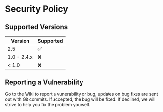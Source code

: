 # Security Policy

## Supported Versions

| Version      | Supported            |
| ------------ | -------------------- |
| 2.5          | :white_check_mark:   |
| 1.0 - 2.4.x  | :x:                  |
| < 1.0        | :x:                  |

## Reporting a Vulnerability

Go to the Wiki to report a vunerability or bug, updates on bug fixes are sent out with Git commits.
If accepted, the bug will be fixed. If declined, we will strive to help you fix the problem yourself.
